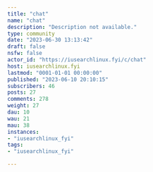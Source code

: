 ```yaml
---
title: "chat" 
name: "chat"
description: "Description not available."
type: community
date: "2023-06-30 13:13:42"
draft: false
nsfw: false
actor_id: "https://iusearchlinux.fyi/c/chat"
host: iusearchlinux.fyi
lastmod: "0001-01-01 00:00:00"
published: "2023-06-10 20:10:15"
subscribers: 46
posts: 27
comments: 278
weight: 27
dau: 10
wau: 21
mau: 38
instances:
- "iusearchlinux_fyi"
tags: 
- "iusearchlinux_fyi"

---
```

